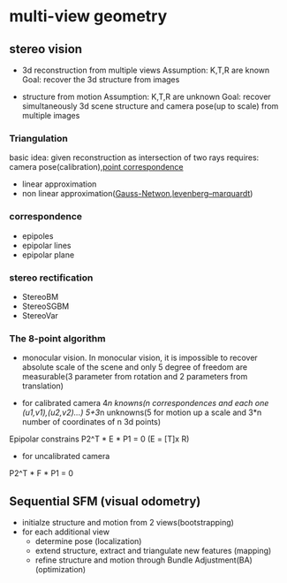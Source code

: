 # multi-view geometry

## stereo vision

- 3d reconstruction from multiple views
Assumption: K,T,R are known
Goal: recover the 3d structure from images

- structure from motion
Assumption: K,T,R are unknown
Goal: recover simultaneously 3d scene structure and camera pose(up to scale) from multiple images

### Triangulation
basic idea: given reconstruction as intersection of two rays
requires: camera pose(calibration),[point correspondence](https://github.com/wanghaichuan941221/robotics/tree/master/perception/camera/features)

- linear approximation
- non linear approximation([Gauss-Netwon](http://en.wikipedia.org/wiki/Gauss%E2%80%93Newton_algorithm),[levenberg–marquardt](http://en.wikipedia.org/wiki/Levenberg%E2%80%93Marquardt_algorithm))


### correspondence
- epipoles
- epipolar lines
- epipolar plane

### stereo rectification
- StereoBM 
- StereoSGBM
- StereoVar



### The 8-point algorithm

- monocular vision. In monocular vision, it is impossible to recover absolute scale of the scene and only 5 degree of freedom are measurable(3 parameter from rotation and 2 parameters from translation)

- for calibrated camera
4*n knowns(n correspondences and each one (u1,v1),(u2,v2)...)
5+3*n unknowns(5 for motion up a scale and 3*n number of coordinates of n 3d points)

Epipolar constrains P2^T * E * P1 = 0 (E = [T]x R)

- for uncalibrated camera

P2^T * F * P1 = 0


## Sequential SFM (visual odometry)

- initialze structure and motion from 2 views(bootstrapping)
- for each additional view
    - determine pose (localization)
    - extend structure, extract and triangulate new features (mapping)
    - refine structure and motion through Bundle Adjustment(BA) (optimization)
